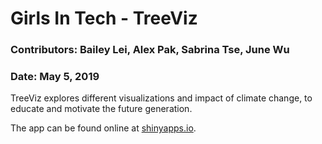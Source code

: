 # Girls In Tech - TreeViz 

### Contributors: Bailey Lei, Alex Pak, Sabrina Tse, June Wu
### Date: May 5, 2019


TreeViz explores different visualizations and impact of climate change, to educate and motivate the future generation. 

The app can be found online at [shinyapps.io](https://pakalexh.shinyapps.io/TreeViz/). 
